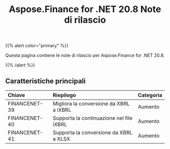 ﻿---
title: Aspose.Finance for .NET 20.8 Note di rilascio
type: docs
weight: 70
url: /it/net/aspose-finance-for-net-20-8-release-notes/
---
{{% alert color="primary" %}}

Questa pagina contiene le note di rilascio per Aspose.Finance for .NET 20.8.

{{% /alert %}}

## Caratteristiche principali

|**Chiave**|**Riepilogo**|**Categoria**|
|:- |:- |:- |
|FINANCENET-39|Migliora la conversione da XBRL a iXBRL|Aumento|
|FINANCENET-40|Supporta la continuazione nel file iXBRL|Aumento|
|FINANCENET-41|Supporta la conversione da XBRL a XLSX|Aumento|
